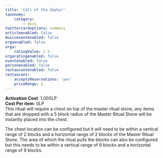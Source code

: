 ```yaml
---
title: 'Call of the Zephyr'
taxonomy:
    category:
        - docs
twittercardoptions: summary
articleenabled: false
musiceventenabled: false
orgaenabled: false
orga:
    ratingValue: 2.5
orgaratingenabled: false
eventenabled: false
personenabled: false
restaurantenabled: false
restaurant:
    acceptsReservations: 'yes'
    priceRange: $
---
```


**Activation Cost**: 1,000LP  
**Cost Per item**: 0LP  
This ritual will require a chest on top of the master ritual stone, any items that are dropped with a 5 block radius of the Master Ritual Stone will be instantly placed into the chest. 

The chest location can be configured but it will need to be within a vertical range of 2 blocks and a horizontal range of 2 blocks of the Master Ritual Stone. The area of which the ritual pulls the blocks can also be configured but this needs to be within a vertical range of 9 blocks and a horizontal range of 9 blocks.
